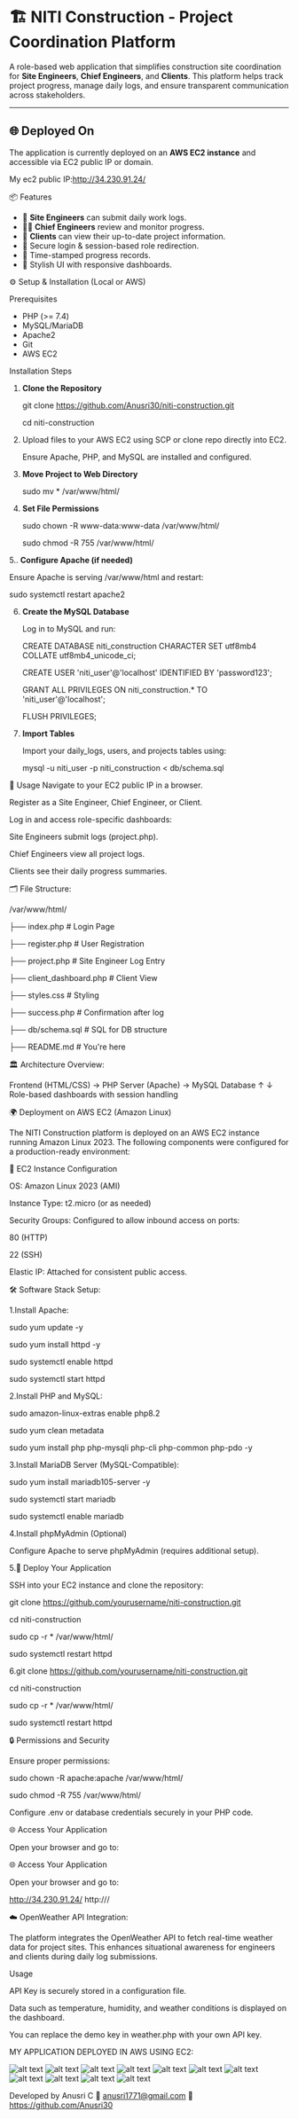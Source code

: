 # 🏗️ NITI Construction - Project Coordination Platform

A role-based web application that simplifies construction site coordination for **Site Engineers**, **Chief Engineers**, and **Clients**. This platform helps track project progress, manage daily logs, and ensure transparent communication across stakeholders.

---

## 🌐 Deployed On

The application is currently deployed on an **AWS EC2 instance** and accessible via EC2 public IP or domain.


My ec2 public IP:http://34.230.91.24/

📦 Features

- 🧱 **Site Engineers** can submit daily work logs.
- 🧑‍💼 **Chief Engineers** review and monitor progress.
- 👷 **Clients** can view their up-to-date project information.
- 🔐 Secure login & session-based role redirection.
- 📅 Time-stamped progress records.
- 🎨 Stylish UI with responsive dashboards.

⚙️ Setup & Installation (Local or AWS)

Prerequisites

- PHP (>= 7.4)
- MySQL/MariaDB
- Apache2
- Git
- AWS EC2 

Installation Steps

1. **Clone the Repository**

   git clone https://github.com/Anusri30/niti-construction.git
   
   cd niti-construction

2. Upload files to your AWS EC2 using SCP or clone repo directly into EC2.
   
   Ensure Apache, PHP, and MySQL are installed and configured.

3. **Move Project to Web Directory**
   
   sudo mv * /var/www/html/

4. **Set File Permissions**
 
   sudo chown -R www-data:www-data /var/www/html/
   
   sudo chmod -R 755 /var/www/html/

5.. **Configure Apache (if needed)**

   Ensure Apache is serving /var/www/html and restart:
   
   sudo systemctl restart apache2

6. **Create the MySQL Database**
   
   Log in to MySQL and run:
   
   CREATE DATABASE niti_construction CHARACTER SET utf8mb4 COLLATE utf8mb4_unicode_ci;
   
   CREATE USER 'niti_user'@'localhost' IDENTIFIED BY 'password123';
   
   GRANT ALL PRIVILEGES ON niti_construction.* TO 'niti_user'@'localhost';
   
   FLUSH PRIVILEGES;
   
7. **Import Tables**
   
    Import your daily_logs, users, and projects tables using:
   
    mysql -u niti_user -p niti_construction < db/schema.sql


🧪 Usage
Navigate to your EC2 public IP in a browser.

Register as a Site Engineer, Chief Engineer, or Client.

Log in and access role-specific dashboards:

Site Engineers submit logs (project.php).

Chief Engineers view all project logs.

Clients see their daily progress summaries.

🗂️ File Structure:

/var/www/html/

├── index.php              # Login Page

├── register.php           # User Registration

├── project.php            # Site Engineer Log Entry

├── client_dashboard.php   # Client View

├── styles.css             # Styling

├── success.php            # Confirmation after log

├── db/schema.sql          # SQL for DB structure

├── README.md              # You're here


🏛️ Architecture Overview:

   Frontend (HTML/CSS) → PHP Server (Apache) → MySQL Database
           ↑                          ↓
          Role-based dashboards with session handling

🌍 Deployment on AWS EC2 (Amazon Linux)

The NITI Construction platform is deployed on an AWS EC2 instance running Amazon Linux 2023. The following components were configured for a production-ready environment:

🔧 EC2 Instance Configuration

OS: Amazon Linux 2023 (AMI)

Instance Type: t2.micro (or as needed)

Security Groups: Configured to allow inbound access on ports:

80 (HTTP)

22 (SSH)

Elastic IP: Attached for consistent public access.

🛠️ Software Stack Setup:
 
 1.Install Apache:
 
 sudo yum update -y
 
 sudo yum install httpd -y
 
 sudo systemctl enable httpd
 
 sudo systemctl start httpd

2.Install PHP and MySQL:

 sudo amazon-linux-extras enable php8.2
 
 sudo yum clean metadata
 
 sudo yum install php php-mysqli php-cli php-common php-pdo -y

3.Install MariaDB Server (MySQL-Compatible):

 sudo yum install mariadb105-server -y
 
 sudo systemctl start mariadb
 
 sudo systemctl enable mariadb

4.Install phpMyAdmin (Optional)

Configure Apache to serve phpMyAdmin (requires additional setup).

5.📂 Deploy Your Application

SSH into your EC2 instance and clone the repository:

 git clone https://github.com/yourusername/niti-construction.git
 
 cd niti-construction 
 
 sudo cp -r * /var/www/html/
 
 sudo systemctl restart httpd

6.git clone https://github.com/yourusername/niti-construction.git

 cd niti-construction
 
 sudo cp -r * /var/www/html/
 
 sudo systemctl restart httpd

🔒 Permissions and Security

Ensure proper permissions:

sudo chown -R apache:apache /var/www/html/

sudo chmod -R 755 /var/www/html/

Configure .env or database credentials securely in your PHP code.

🌐 Access Your Application

Open your browser and go to:

🌐 Access Your Application

Open your browser and go to:

http://34.230.91.24/
http://<your-ec2-public-ip>/

☁️ OpenWeather API Integration:

The platform integrates the OpenWeather API to fetch real-time weather data for project sites. This enhances situational awareness for engineers and clients during daily log submissions.

Usage

API Key is securely stored in a configuration file.

Data such as temperature, humidity, and weather conditions is displayed on the dashboard.

You can replace the demo key in weather.php with your own API key.

MY APPLICATION DEPLOYED IN AWS USING EC2:


![alt text](<login page.png>)
![alt text](dashboard.png)
![alt text](<Daily coordinatio log.png>)
![alt text](<success page.png>)
![alt text](about.png)
![alt text](backendAWS.png)
![alt text](usersDB.png)
![alt text](Database.png)
![alt text](chiefengineer.png)
![alt text](client.png)
![alt text](client_graph.png)

Developed by Anusri C
📧 anusri1771@gmail.com
🔗 https://github.com/Anusri30
